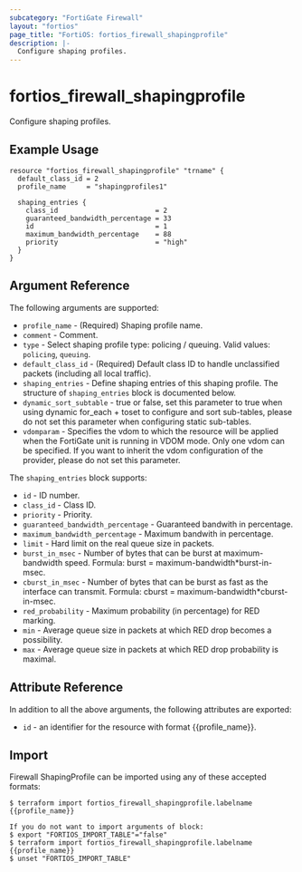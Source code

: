 ```yaml
---
subcategory: "FortiGate Firewall"
layout: "fortios"
page_title: "FortiOS: fortios_firewall_shapingprofile"
description: |-
  Configure shaping profiles.
---
```


# fortios_firewall_shapingprofile
Configure shaping profiles.

## Example Usage

```hcl
resource "fortios_firewall_shapingprofile" "trname" {
  default_class_id = 2
  profile_name     = "shapingprofiles1"

  shaping_entries {
    class_id                        = 2
    guaranteed_bandwidth_percentage = 33
    id                              = 1
    maximum_bandwidth_percentage    = 88
    priority                        = "high"
  }
}
```

## Argument Reference

The following arguments are supported:

* `profile_name` - (Required) Shaping profile name.
* `comment` - Comment.
* `type` - Select shaping profile type: policing / queuing. Valid values: `policing`, `queuing`.
* `default_class_id` - (Required) Default class ID to handle unclassified packets (including all local traffic).
* `shaping_entries` - Define shaping entries of this shaping profile. The structure of `shaping_entries` block is documented below.
* `dynamic_sort_subtable` - true or false, set this parameter to true when using dynamic for_each + toset to configure and sort sub-tables, please do not set this parameter when configuring static sub-tables.
* `vdomparam` - Specifies the vdom to which the resource will be applied when the FortiGate unit is running in VDOM mode. Only one vdom can be specified. If you want to inherit the vdom configuration of the provider, please do not set this parameter.

The `shaping_entries` block supports:

* `id` - ID number.
* `class_id` - Class ID.
* `priority` - Priority.
* `guaranteed_bandwidth_percentage` - Guaranteed bandwith in percentage.
* `maximum_bandwidth_percentage` - Maximum bandwith in percentage.
* `limit` - Hard limit on the real queue size in packets.
* `burst_in_msec` - Number of bytes that can be burst at maximum-bandwidth speed. Formula: burst = maximum-bandwidth*burst-in-msec.
* `cburst_in_msec` - Number of bytes that can be burst as fast as the interface can transmit. Formula: cburst = maximum-bandwidth*cburst-in-msec.
* `red_probability` - Maximum probability (in percentage) for RED marking.
* `min` - Average queue size in packets at which RED drop becomes a possibility.
* `max` - Average queue size in packets at which RED drop probability is maximal.


## Attribute Reference

In addition to all the above arguments, the following attributes are exported:
* `id` - an identifier for the resource with format {{profile_name}}.

## Import

Firewall ShapingProfile can be imported using any of these accepted formats:
```
$ terraform import fortios_firewall_shapingprofile.labelname {{profile_name}}

If you do not want to import arguments of block:
$ export "FORTIOS_IMPORT_TABLE"="false"
$ terraform import fortios_firewall_shapingprofile.labelname {{profile_name}}
$ unset "FORTIOS_IMPORT_TABLE"
```
